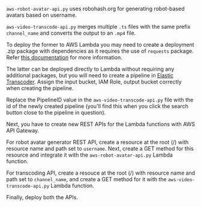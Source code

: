 `aws-robot-avatar-api.py` uses robohash.org for generating robot-based avatars based on username.

`aws-video-transcode-api.py` merges multiple `.ts` files with the same prefix `channel_name` and converts the output to an `.mp4` file.

To deploy the former to AWS Lambda you may need to create a deployment .zip package with dependencies as it requires the use of `requests` package. Refer [this documentation](https://docs.aws.amazon.com/lambda/latest/dg/python-package.html) for more information.

The latter can be deployed directly to Lambda without requiring any additional packages, but you will need to create a pipeline in [Elastic Transcoder](https://aws.amazon.com/elastictranscoder/). Assign the input bucket, IAM Role, output bucket correctly when creating the pipeline.

Replace the PipelineID value in the `aws-video-transcode-api.py` file with the id of the newly created pipeline (you'll find this when you click the search button close to the pipeline in question).

Next, you have to create new REST APIs for the Lambda functions with AWS API Gateway.

For robot avatar generator REST API, create a resource at the root (/) with resource name and path set to `username`. Next, create a GET method for this resource and integrate it with the `aws-robot-avatar-api.py` Lambda function.

For transcoding API, create a resouce at the root (/) with resource name and path set to `channel_name`, and create a GET method for it with the `aws-video-transcode-api.py` Lambda function.

Finally, deploy both the APIs.

